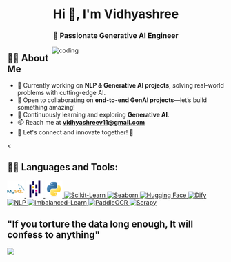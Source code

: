 <h1 align="center">Hi 👋, I'm Vidhyashree</h1>
<h3 align="center">🚀 Passionate Generative AI Engineer</h3>

<img align="right" alt="coding" width="400" src="https://raw.githubusercontent.com/TheDudeThatCode/TheDudeThatCode/master/Assets/Developer.gif">

## 👩‍💻 About Me

- 🔭 Currently working on **NLP & Generative AI projects**, solving real-world problems with cutting-edge AI.  
- 🤝 Open to collaborating on **end-to-end GenAI projects**—let’s build something amazing!  
- 🌱 Continuously learning and exploring **Generative AI**.  
- 📫 Reach me at **vidhyashreev11@gmail.com**
- 💬 Let's connect and innovate together! 🚀

<p align="left">
</p>

<<h2 align="left">🐱‍🏍 Languages and Tools:</h2>
<p align="left">
    <!-- MySQL -->
    <a href="https://www.mysql.com/" target="_blank" rel="noreferrer">
        <img src="https://raw.githubusercontent.com/devicons/devicon/master/icons/mysql/mysql-original-wordmark.svg" alt="MySQL" width="40" height="40"/>
    </a>
    <!-- Pandas -->
    <a href="https://pandas.pydata.org/" target="_blank" rel="noreferrer">
        <img src="https://raw.githubusercontent.com/devicons/devicon/2ae2a900d2f041da66e950e4d48052658d850630/icons/pandas/pandas-original.svg" alt="Pandas" width="40" height="40"/>
    </a>
    <!-- Python -->
    <a href="https://www.python.org" target="_blank" rel="noreferrer">
        <img src="https://raw.githubusercontent.com/devicons/devicon/master/icons/python/python-original.svg" alt="Python" width="40" height="40"/>
    </a>
    <!-- Scikit-Learn -->
    <a href="https://scikit-learn.org/" target="_blank" rel="noreferrer">
        <img src="https://upload.wikimedia.org/wikipedia/commons/0/05/Scikit_learn_logo_small.svg" alt="Scikit-Learn" width="40" height="40"/>
    </a>
    <!-- Seaborn -->
    <a href="https://seaborn.pydata.org/" target="_blank" rel="noreferrer">
        <img src="https://seaborn.pydata.org/_images/logo-mark-lightbg.svg" alt="Seaborn" width="40" height="40"/>
    </a> 
    <!-- Hugging Face -->
    <a href="https://huggingface.co/" target="_blank" rel="noreferrer">
        <img src="https://huggingface.co/front/assets/huggingface_logo-noborder.svg" alt="Hugging Face" width="40" height="40"/>
    </a>
    <!-- Dify -->
    <a href="https://dify.ai/" target="_blank" rel="noreferrer">
        <img src="https://dify.ai/logo.svg" alt="Dify" width="40" height="40"/>
    </a>
    <!-- NLP (Representing with an NLP-related icon) -->
    <a href="https://en.wikipedia.org/wiki/Natural_language_processing" target="_blank" rel="noreferrer">
        <img src="https://upload.wikimedia.org/wikipedia/commons/8/8b/Artificial_Intelligence_NLP.svg" alt="NLP" width="40" height="40"/>
    </a>
    <!-- imbalanced-learn -->
    <a href="https://imbalanced-learn.org/stable/" target="_blank" rel="noreferrer">
        <img src="https://imbalanced-learn.org/stable/_static/logo_wide.svg" alt="Imbalanced-Learn" width="40" height="40"/>
    </a> 
    <!-- PaddleOCR -->
    <a href="https://github.com/PaddlePaddle/PaddleOCR" target="_blank" rel="noreferrer">
        <img src="https://raw.githubusercontent.com/PaddlePaddle/PaddleOCR/main/docs/imgs/PaddleOCR_logo.jpg" alt="PaddleOCR" width="40" height="40"/>
    </a>
    <!-- Scrapy -->
    <a href="https://scrapy.org/" target="_blank" rel="noreferrer">
        <img src="https://scrapy.org/img/scrapylogo.png" alt="Scrapy" width="60" height="40"/>
    </a>
</p>

<h2 align="left">"If you torture the data long enough, It will confess to anything"</h2>
<img align="left" src="https://media.licdn.com/dms/image/C4D12AQEeKAn9dPLbhw/article-cover_image-shrink_600_2000/0/1616667695311?e=2147483647&v=beta&t=KTbbDeJ4Wwf6KFCPZ0Q1Et1jbaD7d81SHbTx-NVs3QA">
